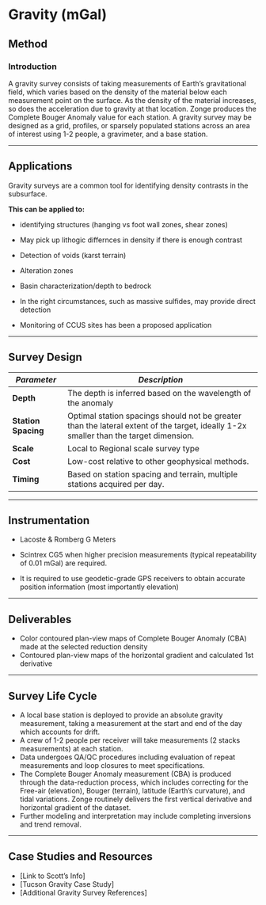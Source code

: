 # Gravity (mGal)

## Method

### Introduction

A gravity survey consists of taking measurements of Earth’s gravitational field, which varies based on the density of the material below each measurement point on the surface. As the density of the material increases, so does the acceleration due to gravity at that location. Zonge produces the Complete Bouger Anomaly value for each station. A gravity survey may be designed as a grid, profiles, or sparsely populated stations across an area of interest using 1-2 people, a gravimeter, and a base station.

---

## Applications

Gravity surveys are a common tool for identifying density contrasts in the subsurface.

**This can be applied to:**

- identifying structures (hanging vs foot wall zones, shear zones)

- May pick up lithogic differnces in density if there is enough contrast

- Detection of voids (karst terrain)

- Alteration zones 

- Basin characterization/depth to bedrock

- In the right circumstances, such as massive sulfides, may provide direct detection

- Monitoring of CCUS sites has been a proposed application

---

## Survey Design

| **_Parameter_**     | **_Description_**                                                                                         |
| ------------------- | --------------------------------------------------------------------------------------------------------- |
| **Depth**           | The depth is inferred based on the wavelength of the anomaly                                                      |
| **Station Spacing** | Optimal station spacings should not be greater than the lateral extent of the target, ideally 1-2x smaller than the target dimension. |
| **Scale**           | Local to Regional scale survey type                                                             |
| **Cost**            | Low-cost relative to other geophysical methods.                                                           |
| **Timing**          | Based on station spacing and terrain, multiple stations acquired per day.             |

---

## Instrumentation

- Lacoste & Romberg G Meters

- Scintrex CG5 when higher precision measurements (typical repeatability of 0.01 mGal) are required. 

- It is required to use geodetic-grade GPS receivers to obtain accurate position information (most importantly elevation)


---

## Deliverables

- Color contoured plan-view maps of Complete Bouger Anomaly (CBA) made at the selected reduction density
- Contoured plan-view maps of the horizontal gradient and calculated 1st derivative


---

## Survey Life Cycle

- A local base station is deployed to provide an absolute gravity measurement, taking a measurement at the start and end of the day which accounts for drift.
- A crew of 1-2 people per receiver will take measurements (2 stacks measurements) at each station. 
- Data undergoes QA/QC procedures including evaluation of repeat measurements and loop closures to meet specifications. 
- The Complete Bouger Anomaly measurement (CBA) is produced through the data-reduction process, which includes correcting for the Free-air (elevation), Bouger (terrain), latitude (Earth’s curvature), and tidal variations. Zonge routinely delivers the first vertical derivative and horizontal gradient of the dataset.
- Further modeling and interpretation may include completing inversions and trend removal. 


---

## Case Studies and Resources

- [Link to Scott’s Info]
- [Tucson Gravity Case Study]
- [Additional Gravity Survey References]
